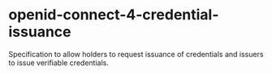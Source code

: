 # openid-connect-4-credential-issuance
Specification to allow holders to request issuance of credentials and issuers to issue verifiable credentials.
